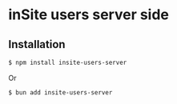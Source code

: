 # inSite users server side

## Installation

```sh
$ npm install insite-users-server
```

Or

```sh
$ bun add insite-users-server
```
